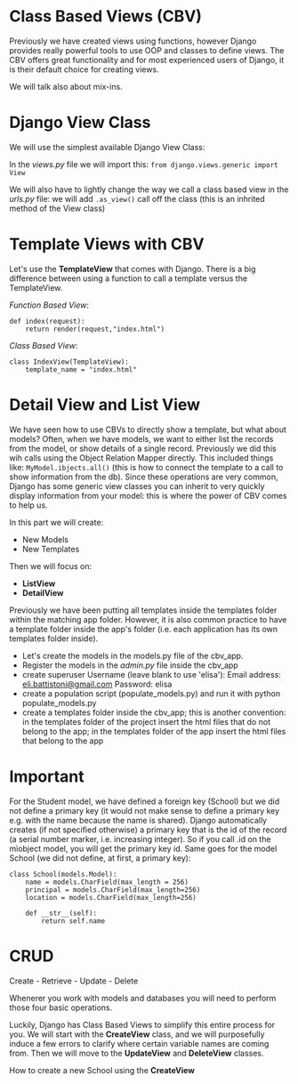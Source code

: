 # Class Based Views (CBV)

Previously we have created views using functions, however Django provides really powerful tools to use OOP and classes to define views.
The CBV offers great functionality and for most experienced users of Django, it is their default choice for creating views.

We will talk also about mix-ins.

# Django View Class
We will use the simplest available Django View Class:

In the *views.py* file we will import this:
`from django.views.generic import View`

We will also have to lightly change the way we call a class based view in the *urls.py* file:
we will add `.as_view()` call off the class (this is an inhrited method of the View class)

# Template Views with CBV
Let's use the **TemplateView** that comes with Django.
There is a big difference between using a function to call a template versus the TemplateView.

*Function Based View*:
```
def index(request):
    return render(request,"index.html")
```

*Class Based View*:
```
class IndexView(TemplateView):
    template_name = "index.html"
```

# Detail View and List View

We have seen how to use CBVs to directly show a template, but what about models? Often, when we have models, we want to either list the records from the model, or show details of a single record.
Previously we did this wih calls using the Object Relation Mapper directly. This included things like: `MyModel.ibjects.all()` (this is how to connect the template to a call to show information from the db).
Since these operations are very common, Django has some generic view classes you can inherit to very quickly display information from your model: this is where the power of CBV comes to help us.

In this part we will create:
- New Models
- New Templates

Then we will focus on:
- **ListView**
- **DetailView**

Previously we have been putting all templates inside the templates folder within the matching app folder.
However, it is also common practice to have a template folder inside the app's folder (i.e. each application has its own templates folder inside).

- Let's create the models in the models.py file of the cbv_app.
- Register the models in the *admin.py* file inside the cbv_app
- create superuser
        Username (leave blank to use 'elisa'): 
        Email address: eli.battistoni@gmail.com
        Password: elisa
- create a population script (populate_models.py) and run it with python populate_models.py
- create a templates folder inside the cbv_app; this is another convention: in the templates folder of the project insert the html files that do not belong to the app; in the templates folder of the app insert the html files that belong to the app

# Important
For the Student model, we have defined a foreign key (School) but we did not define a primary key (it would not make sense to define a primary key e.g. with the name because the name is shared). Django automatically creates (if not specified otherwise) a primary key that is the id of the record (a serial number marker, i.e. increasing integer).
So if you call .id on the mìobject model, you will get the primary key id. Same goes for the model School (we did not define, at first, a primary key):
```
class School(models.Model):
    name = models.CharField(max_length = 256)
    principal = models.CharField(max_length=256)
    location = models.CharField(max_length=256)

    def __str__(self):
        return self.name
```

# CRUD
Create - Retrieve - Update - Delete

Whenerer you work with models and databases you will need to perform those four basic operations.

Luckily, Django has Class Based Views to simplify this entire process for you.
We will start with the **CreateView** class, and we will purposefully induce a few errors to clarify where certain variable names are coming from.
Then we will move to the **UpdateView** and **DeleteView** classes.

How to create a new School using the **CreateView**